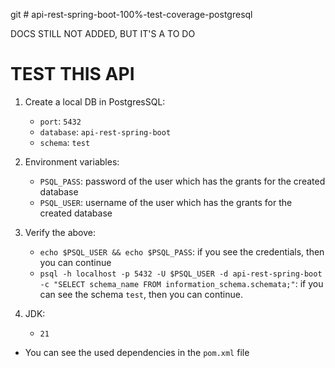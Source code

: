 git # api-rest-spring-boot-100%-test-coverage-postgresql 

DOCS STILL NOT ADDED, BUT IT'S A TO DO

# TEST THIS API

1. Create a local DB in PostgresSQL:
    - `port`: `5432`
    - `database`: `api-rest-spring-boot`
    - `schema`: `test`

2. Environment variables:
    - `PSQL_PASS`: password of the user which has the grants for the created database
    - `PSQL_USER`: username of the user which has the grants for the created database

3. Verify the above:
    - `echo $PSQL_USER && echo $PSQL_PASS`: if you see the credentials, then you can continue
    - `psql -h localhost -p 5432 -U $PSQL_USER -d api-rest-spring-boot -c "SELECT schema_name FROM information_schema.schemata;"`:
      if you can see the schema `test`, then you can continue.

4. JDK:
    - `21`


- You can see the used dependencies in the `pom.xml` file    


#

[//]: # (todo: improve docs, add some diagrams, etc; but this as final step)


[//]: # (todo: docs the 100% of coverage reached)
[//]: # (![img.png]&#40;img.png&#41; )
[//]: # (![img_1.png]&#40;img_1.png&#41; )
[//]: # (doc about how we can optimize the code, for example )

[//]: # (not let reach to database exceptions we can validate )

[//]: # (the data before to send it to the database,)

[//]: # (&#40; i.g sort by a field that doesn't exist, find by id <0, etc&#41;)
 
